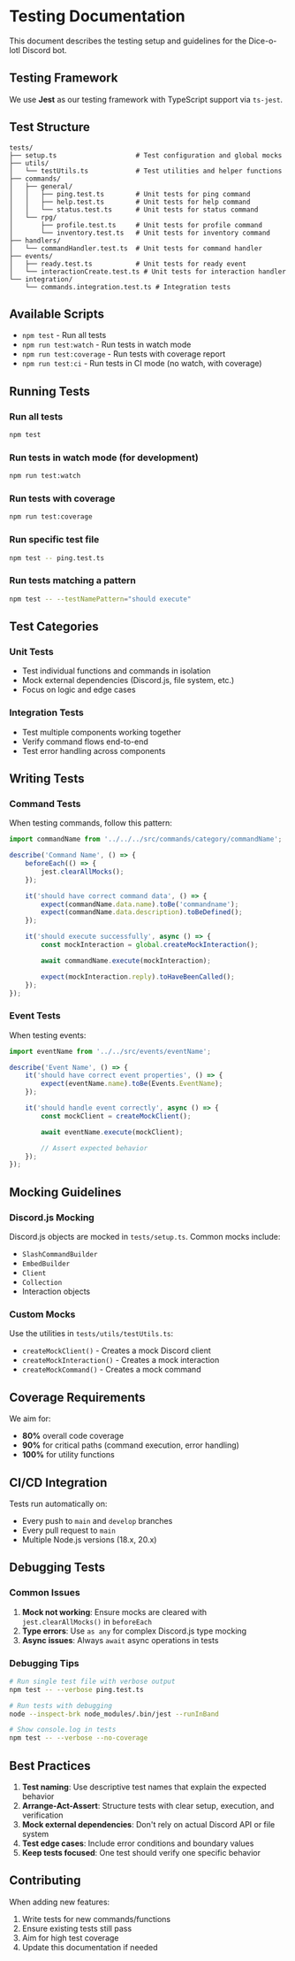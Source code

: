 # Testing Documentation

This document describes the testing setup and guidelines for the Dice-o-lotl Discord bot.

## Testing Framework

We use **Jest** as our testing framework with TypeScript support via `ts-jest`.

## Test Structure

```
tests/
├── setup.ts                    # Test configuration and global mocks
├── utils/
│   └── testUtils.ts            # Test utilities and helper functions
├── commands/
│   ├── general/
│   │   ├── ping.test.ts        # Unit tests for ping command
│   │   ├── help.test.ts        # Unit tests for help command
│   │   └── status.test.ts      # Unit tests for status command
│   └── rpg/
│       ├── profile.test.ts     # Unit tests for profile command
│       └── inventory.test.ts   # Unit tests for inventory command
├── handlers/
│   └── commandHandler.test.ts  # Unit tests for command handler
├── events/
│   ├── ready.test.ts           # Unit tests for ready event
│   └── interactionCreate.test.ts # Unit tests for interaction handler
└── integration/
    └── commands.integration.test.ts # Integration tests
```

## Available Scripts

- `npm test` - Run all tests
- `npm run test:watch` - Run tests in watch mode
- `npm run test:coverage` - Run tests with coverage report
- `npm run test:ci` - Run tests in CI mode (no watch, with coverage)

## Running Tests

### Run all tests

```bash
npm test
```

### Run tests in watch mode (for development)

```bash
npm run test:watch
```

### Run tests with coverage

```bash
npm run test:coverage
```

### Run specific test file

```bash
npm test -- ping.test.ts
```

### Run tests matching a pattern

```bash
npm test -- --testNamePattern="should execute"
```

## Test Categories

### Unit Tests

- Test individual functions and commands in isolation
- Mock external dependencies (Discord.js, file system, etc.)
- Focus on logic and edge cases

### Integration Tests

- Test multiple components working together
- Verify command flows end-to-end
- Test error handling across components

## Writing Tests

### Command Tests

When testing commands, follow this pattern:

```typescript
import commandName from '../../../src/commands/category/commandName';

describe('Command Name', () => {
    beforeEach(() => {
        jest.clearAllMocks();
    });

    it('should have correct command data', () => {
        expect(commandName.data.name).toBe('commandname');
        expect(commandName.data.description).toBeDefined();
    });

    it('should execute successfully', async () => {
        const mockInteraction = global.createMockInteraction();

        await commandName.execute(mockInteraction);

        expect(mockInteraction.reply).toHaveBeenCalled();
    });
});
```

### Event Tests

When testing events:

```typescript
import eventName from '../../src/events/eventName';

describe('Event Name', () => {
    it('should have correct event properties', () => {
        expect(eventName.name).toBe(Events.EventName);
    });

    it('should handle event correctly', async () => {
        const mockClient = createMockClient();

        await eventName.execute(mockClient);

        // Assert expected behavior
    });
});
```

## Mocking Guidelines

### Discord.js Mocking

Discord.js objects are mocked in `tests/setup.ts`. Common mocks include:

- `SlashCommandBuilder`
- `EmbedBuilder`
- `Client`
- `Collection`
- Interaction objects

### Custom Mocks

Use the utilities in `tests/utils/testUtils.ts`:

- `createMockClient()` - Creates a mock Discord client
- `createMockInteraction()` - Creates a mock interaction
- `createMockCommand()` - Creates a mock command

## Coverage Requirements

We aim for:

- **80%** overall code coverage
- **90%** for critical paths (command execution, error handling)
- **100%** for utility functions

## CI/CD Integration

Tests run automatically on:

- Every push to `main` and `develop` branches
- Every pull request to `main`
- Multiple Node.js versions (18.x, 20.x)

## Debugging Tests

### Common Issues

1. **Mock not working**: Ensure mocks are cleared with `jest.clearAllMocks()` in `beforeEach`
2. **Type errors**: Use `as any` for complex Discord.js type mocking
3. **Async issues**: Always `await` async operations in tests

### Debugging Tips

```bash
# Run single test file with verbose output
npm test -- --verbose ping.test.ts

# Run tests with debugging
node --inspect-brk node_modules/.bin/jest --runInBand

# Show console.log in tests
npm test -- --verbose --no-coverage
```

## Best Practices

1. **Test naming**: Use descriptive test names that explain the expected behavior
2. **Arrange-Act-Assert**: Structure tests with clear setup, execution, and verification
3. **Mock external dependencies**: Don't rely on actual Discord API or file system
4. **Test edge cases**: Include error conditions and boundary values
5. **Keep tests focused**: One test should verify one specific behavior

## Contributing

When adding new features:

1. Write tests for new commands/functions
2. Ensure existing tests still pass
3. Aim for high test coverage
4. Update this documentation if needed
